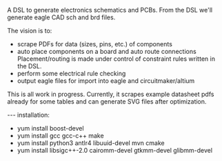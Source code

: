 

A DSL to generate electronics schematics and PCBs.
From the DSL we'll generate eagle CAD sch and brd files.


The vision is to:
  - scrape PDFs for data (sizes, pins, etc.) of components
  - auto place components on a board and auto route connections
    Placement/routing is made under control of constraint rules
    written in the DSL.
  - perform some electrical rule checking
  - output eagle files for import into eagle and circuitmaker/altium
  
This is all work in progress. Currently, it scrapes example datasheet
pdfs already for some tables and can generate SVG files after optimization.



--- installation:

  - yum install boost-devel
  - yum install gcc gcc-c++ make
  - yum install python3 antlr4 libuuid-devel mvn cmake
  - yum install libsigc++-2.0 cairomm-devel gtkmm-devel glibmm-devel
